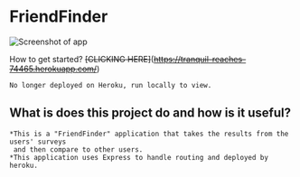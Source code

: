 # FriendFinder
![Screenshot of app](https://github.com/dev-lam/FriendFinder/blob/master/app/data/FF.png)

How to get started?
    ~~[CLICKING HERE]~~(~~https://tranquil-reaches-74465.herokuapp.com/~~)
    
    No longer deployed on Heroku, run locally to view.

## What is does this project do and how is it useful?
    *This is a "FriendFinder" application that takes the results from the users' surveys
     and then compare to other users.
    *This application uses Express to handle routing and deployed by heroku.


 
     
